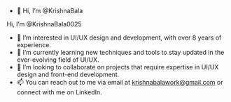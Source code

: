 - 👋 Hi, I’m @KrishnaBala

Hi, I’m @KrishnaBala0025
- 👀 I’m interested in UI/UX design and development, with over 8 years of experience.
- 🌱 I’m currently learning new techniques and tools to stay updated in the ever-evolving field of UI/UX.
- 💞️ I’m looking to collaborate on projects that require expertise in UI/UX design and front-end development.
- 📫  You can reach out to me via email at krishnabalawork@gmail.com or connect with me on LinkedIn.

